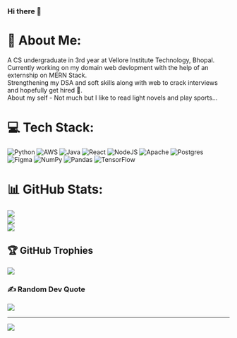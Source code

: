 ### Hi there 👋
# 💫 About Me:
A CS undergraduate in 3rd year at Vellore Institute Technology, Bhopal.<br>Currently working on my domain web devlopment with the help of an externship on MERN Stack.<br>Strengthening my DSA and soft skills along with web to crack interviews and hopefully get hired 🤞.<br>About my self - Not much but I like to read light novels and play sports...


# 💻 Tech Stack:
![Python](https://img.shields.io/badge/python-3670A0?style=for-the-badge&logo=python&logoColor=ffdd54) ![AWS](https://img.shields.io/badge/AWS-%23FF9900.svg?style=for-the-badge&logo=amazon-aws&logoColor=white) ![Java](https://img.shields.io/badge/java-%23ED8B00.svg?style=for-the-badge&logo=java&logoColor=white) ![React](https://img.shields.io/badge/react-%2320232a.svg?style=for-the-badge&logo=react&logoColor=%2361DAFB) ![NodeJS](https://img.shields.io/badge/node.js-6DA55F?style=for-the-badge&logo=node.js&logoColor=white) ![Apache](https://img.shields.io/badge/apache-%23D42029.svg?style=for-the-badge&logo=apache&logoColor=white) ![Postgres](https://img.shields.io/badge/postgres-%23316192.svg?style=for-the-badge&logo=postgresql&logoColor=white) 	![Figma](https://img.shields.io/badge/figma-%23F24E1E.svg?style=for-the-badge&logo=figma&logoColor=white) ![NumPy](https://img.shields.io/badge/numpy-%23013243.svg?style=for-the-badge&logo=numpy&logoColor=white) ![Pandas](https://img.shields.io/badge/pandas-%23150458.svg?style=for-the-badge&logo=pandas&logoColor=white) ![TensorFlow](https://img.shields.io/badge/TensorFlow-%23FF6F00.svg?style=for-the-badge&logo=TensorFlow&logoColor=white)
# 📊 GitHub Stats:
![](https://github-readme-stats.vercel.app/api?username=Git-piyushdas-Hub&theme=dark&hide_border=false&include_all_commits=true&count_private=true)<br/>
![](https://github-readme-streak-stats.herokuapp.com/?user=Git-piyushdas-Hub&theme=dark&hide_border=false)<br/>
![](https://github-readme-stats.vercel.app/api/top-langs/?username=Git-piyushdas-Hub&theme=dark&hide_border=false&include_all_commits=true&count_private=true&layout=compact)

## 🏆 GitHub Trophies
![](https://github-profile-trophy.vercel.app/?username=Git-piyushdas-Hub&theme=radical&no-frame=false&no-bg=true&margin-w=4)

### ✍️ Random Dev Quote
![](https://quotes-github-readme.vercel.app/api?type=horizontal&theme=radical)

---
[![](https://visitcount.itsvg.in/api?id=Git-piyushdas-Hub&icon=0&color=0)](https://visitcount.itsvg.in)

<!-- Proudly created with GPRM ( https://gprm.itsvg.in ) -->
